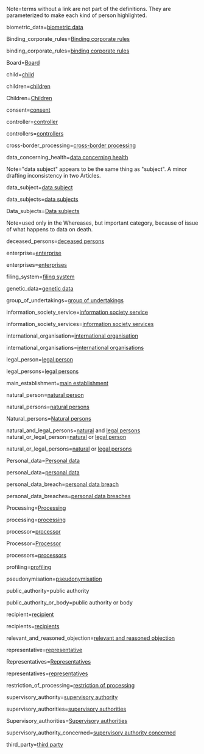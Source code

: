 Note=terms without a link are not part of the definitions.  They are parameterized to make each kind of person highlighted.

biometric_data=<a href="#GDPR.Def.14.sec" class="definedterm">biometric data</a>

Binding_corporate_rules=<a href="#GDPR.Def.20.sec" class="definedterm">Binding corporate rules</a>

binding_corporate_rules=<a href="#GDPR.Def.20.sec" class="definedterm">binding corporate rules</a>

Board=<a href="#GDPR.Def..sec" class="definedterm person">Board</a>

child=<a href="#GDPR.Def..sec" class="person">child</a>

children=<a href="#GDPR.Def..sec" class="person">children</a>

Children=<a href="#GDPR.Def..sec" class="person">Children</a>

consent=<a href="#GDPR.Def.11.sec" class="definedterm">consent</a>

controller=<a href="#GDPR.Def.7.sec" class="definedterm person">controller</a>

controllers=<a href="#GDPR.Def.7.sec" class="definedterm person">controllers</a>

cross-border_processing=<a href="#GDPR.Def.23.sec" class="definedterm">cross-border processing</a>

data_concerning_health=<a href="#GDPR.Def.15.sec" class="definedterm person">data concerning health</a>

Note="data subject" appears to be the same thing as "subject".  A minor drafting inconsistency in two Articles.

data_subject=<a href="#GDPR.Def.1.sec" class="definedterm person">data subject</a>

data_subjects=<a href="#GDPR.Def.1.sec" class="definedterm person">data subjects</a>

Data_subjects=<a href="#GDPR.Def.1.sec" class="definedterm person">Data subjects</a>

Note=used only in the Whereases, but important category, because of issue of what happens to data on death.

deceased_persons=<a href="#GDPR.Def..sec" class="person">deceased persons</a>

enterprise=<a href="#GDPR.Def.18.sec" class="definedterm person">enterprise</a>

enterprises=<a href="#GDPR.Def.18.sec" class="definedterm person">enterprises</a>

filing_system=<a href="#GDPR.Def.6.sec" class="definedterm">filing system</a>

genetic_data=<a href="#GDPR.Def.13.sec" class="definedterm">genetic data</a>

group_of_undertakings=<a href="#GDPR.Def.19.sec" class="definedterm person">group of undertakings</a></a>

information_society_service=<a href="#GDPR.Def.25.sec" class="definedterm">information society service</a>
 
information_society_services=<a href="#GDPR.Def.25.sec" class="definedterm">information society services</a>

international_organisation=<a href="#GDPR.Def.26.sec" class="definedterm">international organisation</a>

international_organisations=<a href="#GDPR.Def.26.sec" class="definedterm">international organisations</a>

legal_person=<a href="#GDPR.Def..sec" class="person">legal person</a>

legal_persons=<a href="#GDPR.Def..sec" class="person">legal persons</a>

main_establishment=<a href="#GDPR.Def.16.sec" class="definedterm">main establishment</a>

natural_person=<a href="#GDPR.Def..sec" class="person">natural person</a>

natural_persons=<a href="#GDPR.Def..sec" class="person">natural persons</a>

Natural_persons=<a href="#GDPR.Def..sec" class="person">Natural persons</a>

natural_and_legal_persons=<a href="#GDPR.Def..sec" class="person">natural</a> and <a href="#GDPR.Def..sec" class="definedterm">legal persons</a>
natural_or_legal_person=<a href="#GDPR.Def..sec" class="person">natural</a> or <a href="#GDPR.Def..sec" class="person">legal person</a>

natural_or_legal_persons=<a href="#GDPR.Def..sec" class="person">natural</a> or <a href="#GDPR.Def..sec" class="person">legal persons</a>

Personal_data=<a href="#GDPR.Def.1.sec" class="definedterm">Personal data</a>

personal_data=<a href="#GDPR.Def.1.sec" class="definedterm">personal data</a>

personal_data_breach=<a href="#GDPR.Def.12.sec" class="definedterm">personal data breach</a>

personal_data_breaches=<a href="#GDPR.Def.12.sec" class="definedterm">personal data breaches</a>

Processing=<a href="#GDPR.Def.2.sec" class="definedterm">Processing</a>

processing=<a href="#GDPR.Def.2.sec" class="definedterm">processing</a>

processor=<a href="#GDPR.Def.8.sec" class="definedterm person">processor</a>

Processor=<a href="#GDPR.Def.8.sec" class="definedterm person">Processor</a>

processors=<a href="#GDPR.Def.8.sec" class="definedterm person">processors</a>

profiling=<a href="#GDPR.Def.4.sec" class="definedterm">profiling</a>

pseudonymisation=<a href="#GDPR.Def.5.sec" class="definedterm">pseudonymisation</a>

public_authority=public authority

public_authority_or_body=public authority or body

recipient=<a href="#GDPR.Def.9.sec" class="definedterm  person">recipient</a>

recipients=<a href="#GDPR.Def.9.sec" class="definedterm person">recipients</a>

relevant_and_reasoned_objection=<a href="#GDPR.Def.24.sec" class="definedterm">relevant and reasoned objection</a>

representative=<a href="#GDPR.Def.17.sec" class="definedterm person">representative</a>

Representatives=<a href="#GDPR.Def.17.sec" class="definedterm person">Representatives</a>

representatives=<a href="#GDPR.Def.17.sec" class="definedterm person">representatives</a>

restriction_of_processing=<a href="#GDPR.Def.3.sec" class="definedterm person">restriction of processing</a>

supervisory_authority=<a href="#GDPR.Def.21.sec" class="definedterm person">supervisory authority</a>

supervisory_authorities=<a href="#GDPR.Def.21.sec" class="definedterm person">supervisory authorities</a>

Supervisory_authorities=<a href="#GDPR.Def.21.sec" class="definedterm person">Supervisory authorities</a>

supervisory_authority_concerned=<a href="#GDPR.Def.22.sec" class="definedterm person">supervisory authority concerned</a>

third_party=<a href="#GDPR.Def.10.sec" class="definedterm person">third party</a>
